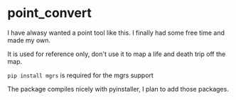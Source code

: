 # point_convert

I have alwasy wanted a point tool like this. I finally had some free time and made my own.

It is used for reference only, don't use it to map a life and death trip off the map.

`pip install mgrs` is required for the mgrs support

The package compiles nicely with pyinstaller, I plan to add those packages.
